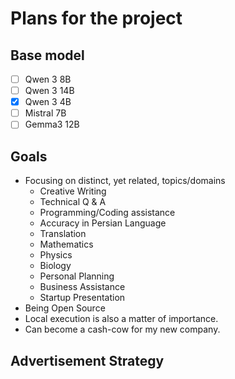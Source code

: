 # Plans for the project

## Base model 

- [ ] Qwen 3 8B
- [ ] Qwen 3 14B
- [x] Qwen 3 4B
- [ ] Mistral 7B
- [ ] Gemma3 12B

## Goals

- Focusing on distinct, yet related, topics/domains
    - Creative Writing
    - Technical Q & A 
    - Programming/Coding assistance
    - Accuracy in Persian Language
    - Translation
    - Mathematics
    - Physics 
    - Biology
    - Personal Planning 
    - Business Assistance
    - Startup Presentation
- Being Open Source
- Local execution is also a matter of importance.
- Can become a cash-cow for my new company.

## Advertisement Strategy